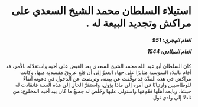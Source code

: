 <h1 dir="rtl">استيلاء السلطان محمد الشيخ السعدي على مراكش وتجديد البيعة له .</h1>

<h5 dir="rtl">العام الهجري:  951

العام الميلادي: 1544

</h5>

<p dir="rtl">كان السلطان أبو عبد الله محمد الشيخ السعدي بعد القبض على أخيه واستقلاله بالأمر، قد أقام بالبلاد السوسية مثابرًا على جهاد العدوِّ إلى أن قلع عروقَ مفسدتِه منها، وكانت مراكش في هذه المدَّة قد توقَّفت عن بيعته، وتربصت عن الدخول في دعوته اتقاءً للوطاسيين وارتيابًا في أمره إلى ماذا يؤول، واستمَرَّ الحال إلى هذه السنة فانقادت له حينئذ، وبايعه أهلُها فقَدِمَها واستولى عليها وخَلُصَ له جميعُ ما كان بيد أخيه المخلوع: من تادلا إلى وادي نول.</p></br>

